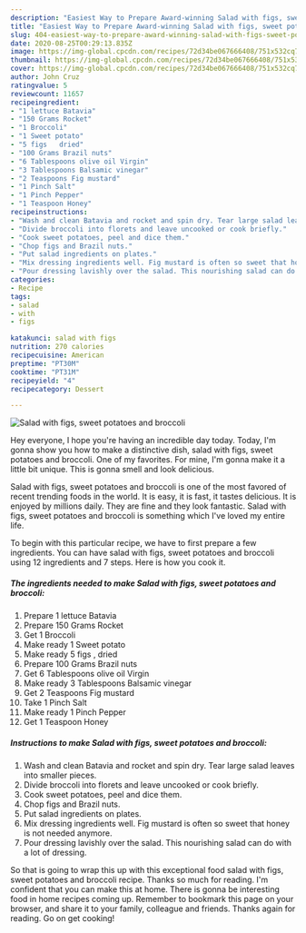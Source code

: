 ```yaml
---
description: "Easiest Way to Prepare Award-winning Salad with figs, sweet potatoes and broccoli"
title: "Easiest Way to Prepare Award-winning Salad with figs, sweet potatoes and broccoli"
slug: 404-easiest-way-to-prepare-award-winning-salad-with-figs-sweet-potatoes-and-broccoli
date: 2020-08-25T00:29:13.835Z
image: https://img-global.cpcdn.com/recipes/72d34be067666408/751x532cq70/salad-with-figs-sweet-potatoes-and-broccoli-recipe-main-photo.jpg
thumbnail: https://img-global.cpcdn.com/recipes/72d34be067666408/751x532cq70/salad-with-figs-sweet-potatoes-and-broccoli-recipe-main-photo.jpg
cover: https://img-global.cpcdn.com/recipes/72d34be067666408/751x532cq70/salad-with-figs-sweet-potatoes-and-broccoli-recipe-main-photo.jpg
author: John Cruz
ratingvalue: 5
reviewcount: 11657
recipeingredient:
- "1 lettuce Batavia"
- "150 Grams Rocket"
- "1 Broccoli"
- "1 Sweet potato"
- "5 figs   dried"
- "100 Grams Brazil nuts"
- "6 Tablespoons olive oil Virgin"
- "3 Tablespoons Balsamic vinegar"
- "2 Teaspoons Fig mustard"
- "1 Pinch Salt"
- "1 Pinch Pepper"
- "1 Teaspoon Honey"
recipeinstructions:
- "Wash and clean Batavia and rocket and spin dry. Tear large salad leaves into smaller pieces."
- "Divide broccoli into florets and leave uncooked or cook briefly."
- "Cook sweet potatoes, peel and dice them."
- "Chop figs and Brazil nuts."
- "Put salad ingredients on plates."
- "Mix dressing ingredients well. Fig mustard is often so sweet that honey is not needed anymore."
- "Pour dressing lavishly over the salad. This nourishing salad can do with a lot of dressing."
categories:
- Recipe
tags:
- salad
- with
- figs

katakunci: salad with figs 
nutrition: 270 calories
recipecuisine: American
preptime: "PT30M"
cooktime: "PT31M"
recipeyield: "4"
recipecategory: Dessert

---
```



![Salad with figs, sweet potatoes and broccoli](https://img-global.cpcdn.com/recipes/72d34be067666408/751x532cq70/salad-with-figs-sweet-potatoes-and-broccoli-recipe-main-photo.jpg)

Hey everyone, I hope you're having an incredible day today. Today, I'm gonna show you how to make a distinctive dish, salad with figs, sweet potatoes and broccoli. One of my favorites. For mine, I'm gonna make it a little bit unique. This is gonna smell and look delicious.

Salad with figs, sweet potatoes and broccoli is one of the most favored of recent trending foods in the world. It is easy, it is fast, it tastes delicious. It is enjoyed by millions daily. They are fine and they look fantastic. Salad with figs, sweet potatoes and broccoli is something which I've loved my entire life.




To begin with this particular recipe, we have to first prepare a few ingredients. You can have salad with figs, sweet potatoes and broccoli using 12 ingredients and 7 steps. Here is how you cook it.

<!--inarticleads1-->

##### The ingredients needed to make Salad with figs, sweet potatoes and broccoli:

1. Prepare 1 lettuce Batavia
1. Prepare 150 Grams Rocket
1. Get 1 Broccoli
1. Make ready 1 Sweet potato
1. Make ready 5 figs ,  dried
1. Prepare 100 Grams Brazil nuts
1. Get 6 Tablespoons olive oil Virgin
1. Make ready 3 Tablespoons Balsamic vinegar
1. Get 2 Teaspoons Fig mustard
1. Take 1 Pinch Salt
1. Make ready 1 Pinch Pepper
1. Get 1 Teaspoon Honey




<!--inarticleads2-->

##### Instructions to make Salad with figs, sweet potatoes and broccoli:

1. Wash and clean Batavia and rocket and spin dry. Tear large salad leaves into smaller pieces.
1. Divide broccoli into florets and leave uncooked or cook briefly.
1. Cook sweet potatoes, peel and dice them.
1. Chop figs and Brazil nuts.
1. Put salad ingredients on plates.
1. Mix dressing ingredients well. Fig mustard is often so sweet that honey is not needed anymore.
1. Pour dressing lavishly over the salad. This nourishing salad can do with a lot of dressing.




So that is going to wrap this up with this exceptional food salad with figs, sweet potatoes and broccoli recipe. Thanks so much for reading. I'm confident that you can make this at home. There is gonna be interesting food in home recipes coming up. Remember to bookmark this page on your browser, and share it to your family, colleague and friends. Thanks again for reading. Go on get cooking!
